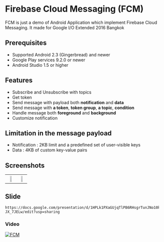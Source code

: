 # Firebase Cloud Messaging (FCM)
FCM is just a demo of Android Application which implement Firebase Cloud Messaging. It made for Google I/O Extended 2016 Bangkok 

## Prerequisites
* Supported Android 2.3 (Gingerbread) and newer
* Google Play services 9.2.0 or newer
* Android Studio 1.5 or higher

## Features
* Subscribe and Unsubscribe with topics
* Get token
* Send message with payload both **notification** and **data**
* Send message with **a token**, **token group**, **a topic**, **condition**
* Handle message both **foreground** and **background**
* Customize notification

## Limitation in the message payload
* Notification : 2KB limit and a predefined set of user-visible keys
* Data : 4KB of custom key-value pairs

## Screenshots
<table>
	<tr>
	  <th><img src="https://cloud.githubusercontent.com/assets/1763410/16547014/9f81c04a-4187-11e6-936c-0d901d91b8e5.png" width="50%"></th>
	  <th><img src="https://cloud.githubusercontent.com/assets/1763410/16266186/af018506-38ad-11e6-9976-352a50026874.png" width="50%"></th>
	</tr>
</table>

## Slide
```FCM
https://docs.google.com/presentation/d/1HPLk1PXaGUjqTlPB6RHsgrTunJNo10kbGZ-JX_7JELw/edit?usp=sharing
```
### Video
[![FCM](http://img.youtube.com/vi/sioEY4tWmLI/0.jpg)](http://www.youtube.com/watch?v=sioEY4tWmLI "Firebase Cloud Messaging")
